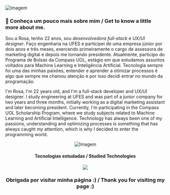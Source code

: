 <p align="left">
  <img align="center" src="https://github.com/RosalindaLaass/RosalindaLaass/assets/91973539/a70d20dd-a77d-41e8-9550-b98224b5e9e4" alt="Imagem">
</p>

### 🌾 Conheça um pouco mais sobre mim / Get to know a little more about me.

Sou a Rosa, tenho 22 anos, sou _desenvolvedora full-stack_ e _UX/UI designer_. Faço engenharia na UFES e participei de uma empresa júnior por dois anos e três meses, exercendo primeiramente o cargo de assessora de marketing digital e depois me tornando presidente. Atualmente, participo do Programa de Bolsas da Compass UOL, estágio em que estudamos assuntos voltados para Machine Learning e Inteligência Artificial. Tecnologia sempre foi uma das minhas paixões, entender e aprender a otimizar processos é algo que sempre me chamou atenção e por isso decidi entrar no mundo da programação.

I'm Rosa, I'm 22 years old, and I'm a full-stack developer and UX/UI designer. I study engineering at UFES and was part of a junior company for two years and three months, initially working as a digital marketing assistant and later becoming president. Currently, I'm participating in the Compass UOL Scholarship Program, where we study subjects related to Machine Learning and Artificial Intelligence. Technology has always been one of my passions, understanding and optimizing processes is something that has always caught my attention, which is why I decided to enter the programming world.

<p align="center">
  <img align="center" src="https://github.com/RosalindaLaass/RosalindaLaass/assets/91973539/c9aaf72c-d27c-4f30-b703-975bfc571b93" alt="Imagem">
</p>

<h4 align="center">Tecnologias estudadas / Studied Technologies </h4>

<p align="center">
  <a href="https://skillicons.dev">
    <img src="https://skillicons.dev/icons?i=figma,html,css,js,py,ruby,c,docker,aws" />
  </a>
</p>

<h4> </h4>

<h3 align="center"> Obrigada por visitar minha página :) / Thank you for visiting my page :) </h3>

